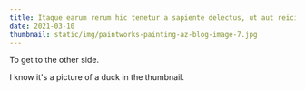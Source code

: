 ```yaml
---
title: Itaque earum rerum hic tenetur a sapiente delectus, ut aut reiciendis voluptatibus maiores alias consequatur aut perferendis doloribus
date: 2021-03-10
thumbnail: static/img/paintworks-painting-az-blog-image-7.jpg
---
```


To get to the other side.

I know it's a picture of a duck in the thumbnail.
